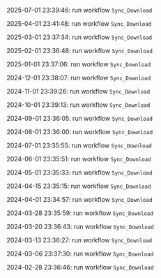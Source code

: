2025-07-01 23:39:46: run workflow `Sync_Download` 

2025-04-01 23:41:48: run workflow `Sync_Download` 

2025-03-01 23:37:34: run workflow `Sync_Download` 

2025-02-01 23:36:48: run workflow `Sync_Download` 

2025-01-01 23:37:06: run workflow `Sync_Download` 

2024-12-01 23:38:07: run workflow `Sync_Download` 

2024-11-01 23:39:26: run workflow `Sync_Download` 

2024-10-01 23:39:13: run workflow `Sync_Download` 

2024-09-01 23:36:05: run workflow `Sync_Download` 

2024-08-01 23:36:00: run workflow `Sync_Download` 

2024-07-01 23:35:55: run workflow `Sync_Download` 

2024-06-01 23:35:51: run workflow `Sync_Download` 

2024-05-01 23:35:33: run workflow `Sync_Download` 

2024-04-15 23:35:15: run workflow `Sync_Download` 

2024-04-01 23:34:57: run workflow `Sync_Download` 

2024-03-28 23:35:59: run workflow `Sync_Download` 

2024-03-20 23:36:43: run workflow `Sync_Download` 

2024-03-13 23:36:27: run workflow `Sync_Download` 

2024-03-06 23:37:30: run workflow `Sync_Download` 

2024-02-28 23:36:46: run workflow `Sync_Download` 


